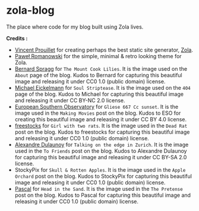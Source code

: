 # zola-blog
The place where code for my blog built using Zola lives.  
<p></p>

**Credits :**
- [Vincent Prouillet](https://www.vincentprouillet.com/) for creating perhaps the best static site generator, [Zola](https://github.com/getzola/zola).  
- [Paweł Romanowski](https://github.com/pawroman) for the simple, minimal & retro looking theme for Zola.  
- [Bernard Spragg](https://www.flickr.com/photos/volvob12b/) for `The Mount Cook Lilies`. It is the image used on the `About` page of the blog. Kudos to Bernard for capturing this beautiful image and releasing it under CC0 1.0 (public domain) license.  
- [Michael Eickelmann](https://www.flickr.com/photos/126151626@N07) for `Soul Striptease`. It is the image used on the `404` page of the blog. Kudos to Michael for capturing this beautiful image and releasing it under CC BY-NC 2.0 license.  
- [European Southern Observatory](https://www.eso.org/public/) for `Gliese 667 Cc sunset`. It is the image used in the `Making Movies` post on the blog. Kudos to ESO for creating this beautiful image and releasing it under CC BY 4.0 license.  
- [freestocks](https://www.flickr.com/photos/freestocks/) for `Girl with two rats`. It is the image used in the `Dead Rat` post on the blog. Kudos to freestocks for capturing this beautiful image and releasing it under CC0 1.0 (public domain) license.  
- [Alexandre Dulaunoy](https://www.flickr.com/photos/adulau/) for `Talking on the edge in Zurich`. It is the image used in the `To Friends` post on the blog. Kudos to Alexandre Dulaunoy for capturing this beautiful image and releasing it under CC BY-SA 2.0 license.  
- StockyPix for `Skull & Rotten Apples`. It is the image used in the `Apple Orchard` post on the blog. Kudos to StockyPix for capturing this beautiful image and releasing it under CC0 1.0 (public domain) license.  
- [Pascal](https://www.flickr.com/photos/38451115@N04) for `Head in the Sand`. It is the image used in the `The Pretense` post on the blog. Kudos to Pascal for capturing this beautiful image and releasing it under CC0 1.0 (public domain) license.  
